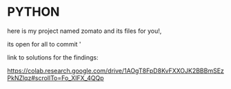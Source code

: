 # PYTHON

here is my project named zomato and its files for you!,


its open for all to commit
'

link to solutions for the findings:

https://colab.research.google.com/drive/1AOgT8FpD8KvFXXOJK2BBBmSEzPkNZlqz#scrollTo=Fo_XIFX_4QQp
